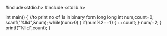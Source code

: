 #include<stdio.h>
#include <stdlib.h>

int main()
{
    //to print no of 1s in binary form
long long int num,count=0;
    scanf("%lld",&num);
    while(num>0)
    {
        if(num%2==1)
        {
            ++count;
        }
        num/=2;
    }
    printf("%lld",count);
}
